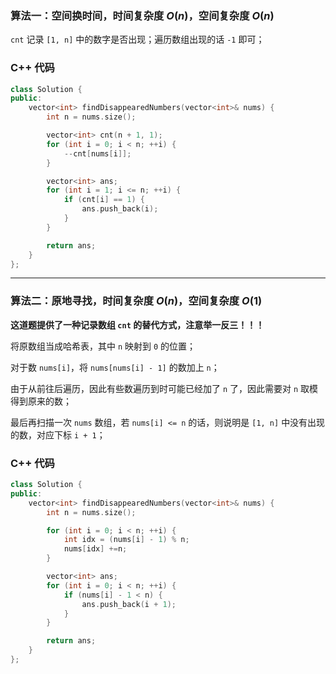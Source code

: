 ### 算法一：空间换时间，时间复杂度 $O(n)$，空间复杂度 $O(n)$

`cnt` 记录 `[1, n]` 中的数字是否出现；遍历数组出现的话 `-1` 即可；

### C++ 代码
```c++
class Solution {
public:
    vector<int> findDisappearedNumbers(vector<int>& nums) {
        int n = nums.size();

        vector<int> cnt(n + 1, 1);
        for (int i = 0; i < n; ++i) {
            --cnt[nums[i]];
        }

        vector<int> ans;
        for (int i = 1; i <= n; ++i) {
            if (cnt[i] == 1) {
                ans.push_back(i);
            }
        }

        return ans;
    }
};
```

---

### 算法二：原地寻找，时间复杂度 $O(n)$，空间复杂度 $O(1)$

**这道题提供了一种记录数组 `cnt` 的替代方式，注意举一反三！！！**

将原数组当成哈希表，其中 `n` 映射到 `0` 的位置；

对于数 `nums[i]`，将 `nums[nums[i] - 1]` 的数加上 `n`；

由于从前往后遍历，因此有些数遍历到时可能已经加了 `n` 了，因此需要对 `n` 取模得到原来的数；

最后再扫描一次 `nums` 数组，若 `nums[i] <= n` 的话，则说明是 `[1, n]` 中没有出现的数，对应下标 `i + 1`；

### C++ 代码
```c++
class Solution {
public:
    vector<int> findDisappearedNumbers(vector<int>& nums) {
        int n = nums.size();

        for (int i = 0; i < n; ++i) {
            int idx = (nums[i] - 1) % n;
            nums[idx] +=n;
        }

        vector<int> ans;
        for (int i = 0; i < n; ++i) {
            if (nums[i] - 1 < n) {
                ans.push_back(i + 1);
            }
        }

        return ans;
    }
};
```

